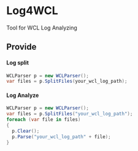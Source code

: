 # Log4WCL
Tool for WCL Log Analyzing

## Provide
#### Log split
```c#
WCLParser p = new WCLParser();
var files = p.SplitFiles(your_wcl_log_path);
```

#### Log Analyze
``` c#
WCLParser p = new WCLParser();
var files = p.SplitFiles("your_wcl_log_path");
foreach (var file in files)
{
  p.Clear();
  p.Parse("your_wcl_log_path" + file);
}
```
